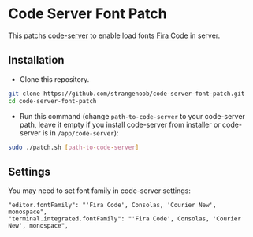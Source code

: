 # Code Server Font Patch

This patchs [code-server](https://github.com/cdr/code-server) to enable load fonts [Fira Code](https://github.com/tonsky/FiraCode) in server.

## Installation

- Clone this repository.

```bash
git clone https://github.com/strangenoob/code-server-font-patch.git
cd code-server-font-patch
```

- Run this command (change `path-to-code-server` to your code-server path, leave it empty if you install code-server from installer or code-server is in `/app/code-server`):

```bash
sudo ./patch.sh [path-to-code-server]
```

## Settings

You may need to set font family in code-server settings:

```
"editor.fontFamily": "'Fira Code', Consolas, 'Courier New', monospace",
"terminal.integrated.fontFamily": "'Fira Code', Consolas, 'Courier New', monospace",
```
